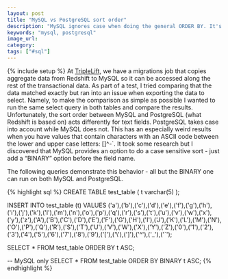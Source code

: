 ```yaml
---
layout: post
title: "MySQL vs PostgreSQL sort order"
description: "MySQL ignores case when doing the general ORDER BY. It's possible to make it case sensitive by using the BINARY keyword."
keywords: "mysql, postgresql"
image_url:
category:
tags: ["#sql"]
---
```

{% include setup %}
At <a href="http://triplelift.com" target="_blank">TripleLift</a>, we have a migrations job that copies aggregate data from Redshift to MySQL so it can be accessed along the rest of the transactional data. As part of a test, I tried comparing that the data matched exactly but ran into an issue when exporting the data to select. Namely, to make the comparison as simple as possible I wanted to run the same select query in both tables and compare the results. Unfortunately, the sort order between MySQL and PostgreSQL (what Redshift is based on) acts differently for text fields. PostgreSQL takes case into account while MySQL does not. This has an especially weird results when you have values that contain characters with an ASCII code between the lower and upper case letters: [\]^-`. It took some research but I discovered that MySQL provides an option to do a case sensitive sort - just add a “BINARY” option before the field name.

The following   queries demonstrate this behavior - all but the BINARY one can run on both MySQL and PostgreSQL.

{% highlight sql %}
CREATE TABLE test_table ( t varchar(5) );

INSERT INTO test_table (t) VALUES ('a'),('b'),('c'),('d'),('e'),('f'),('g'),('h'),('i'),('j'),('k'),('l'),('m'),('n'),('o'),('p'),('q'),('r'),('s'),('t'),('u'),('v'),('w'),('x'),('y'),('z'),('A'),('B'),('C'),('D'),('E'),('F'),('G'),('H'),('I'),('J'),('K'),('L'),('M'),('N'),('O'),('P'),('Q'),('R'),('S'),('T'),('U'),('V'),('W'),('X'),('Y'),('Z'),('0'),('1'),('2'),('3'),('4'),('5'),('6'),('7'),('8'),('9'),('['),('\\'),(']'),('^'),('_'),('`');

SELECT * FROM test_table ORDER BY t ASC;

-- MySQL only
SELECT * FROM test_table ORDER BY BINARY t ASC;
{% endhighlight %}